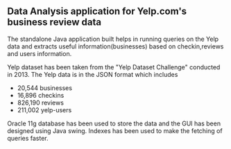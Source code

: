 ## Data Analysis application for Yelp.com's business review data

The standalone Java application built helps in running queries on the Yelp data and extracts useful information(businesses) based on checkin,reviews and users information.

Yelp dataset has been taken from the "Yelp Dataset Challenge" conducted in 2013. The Yelp data is in the JSON format which includes 
- 20,544 businesses
- 16,896 checkins
- 826,190 reviews
- 211,002 yelp-users

Oracle 11g database has been used to store the data and the GUI has been designed using Java swing. Indexes has been used to make the fetching of queries faster.

